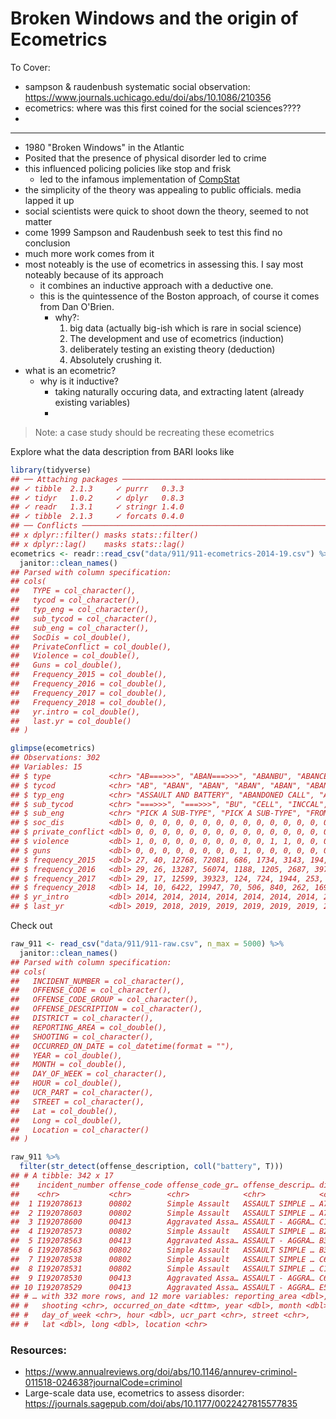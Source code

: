 # Broken Windows and the origin of Ecometrics




To Cover:

- sampson & raudenbush systematic social observation: https://www.journals.uchicago.edu/doi/abs/10.1086/210356
- ecometrics: where was this first coined for the social sciences????
- 

-----

- 1980 "Broken Windows" in the Atlantic
- Posited that the presence of physical disorder led to crime
- this influenced policing policies like stop and frisk
  - led to the infamous implementation of [CompStat](https://nymag.com/intelligencer/2018/03/the-crime-fighting-program-that-changed-new-york-forever.html)
- the simplicity of the theory was appealing to public officials. media lapped it up
- social scientists were quick to shoot down the theory, seemed to not matter
- come 1999 Sampson and Raudenbush seek to test this find no conclusion
- much more work comes from it
- most noteably is the use of ecometrics in assessing this. I say most noteably because of its approach
  - it combines an inductive approach with a deductive one.
  - this is the quintessence of the Boston approach, of course it comes from Dan O'Brien.
    - why?:
      1. big data (actually big-ish which is rare in social science)
      2. The development and use of ecometrics (induction)
      3. deliberately testing an existing theory (deduction)
      4. Absolutely crushing it.
- what is an ecometric?
  - why is it inductive?
    - taking naturally occuring data, and extracting latent (already existing variables)
    - 


> Note: a case study should be recreating these ecometrics

Explore what the data description from BARI looks like


```r
library(tidyverse)
## ── Attaching packages ──────────────────────────────────────────────────────────────────── tidyverse 1.2.1 ──
## ✓ tibble  2.1.3     ✓ purrr   0.3.3
## ✓ tidyr   1.0.2     ✓ dplyr   0.8.3
## ✓ readr   1.3.1     ✓ stringr 1.4.0
## ✓ tibble  2.1.3     ✓ forcats 0.4.0
## ── Conflicts ─────────────────────────────────────────────────────────────────────── tidyverse_conflicts() ──
## x dplyr::filter() masks stats::filter()
## x dplyr::lag()    masks stats::lag()
ecometrics <- readr::read_csv("data/911/911-ecometrics-2014-19.csv") %>% 
  janitor::clean_names()
## Parsed with column specification:
## cols(
##   TYPE = col_character(),
##   tycod = col_character(),
##   typ_eng = col_character(),
##   sub_tycod = col_character(),
##   sub_eng = col_character(),
##   SocDis = col_double(),
##   PrivateConflict = col_double(),
##   Violence = col_double(),
##   Guns = col_double(),
##   Frequency_2015 = col_double(),
##   Frequency_2016 = col_double(),
##   Frequency_2017 = col_double(),
##   Frequency_2018 = col_double(),
##   yr.intro = col_double(),
##   last.yr = col_double()
## )

glimpse(ecometrics)
## Observations: 302
## Variables: 15
## $ type             <chr> "AB===>>>", "ABAN===>>>", "ABANBU", "ABANCELL",…
## $ tycod            <chr> "AB", "ABAN", "ABAN", "ABAN", "ABAN", "ABAN", "…
## $ typ_eng          <chr> "ASSAULT AND BATTERY", "ABANDONED CALL", "ABAND…
## $ sub_tycod        <chr> "===>>>", "===>>>", "BU", "CELL", "INCCAL", "PH…
## $ sub_eng          <chr> "PICK A SUB-TYPE", "PICK A SUB-TYPE", "FROM A B…
## $ soc_dis          <dbl> 0, 0, 0, 0, 0, 0, 0, 0, 0, 0, 0, 0, 0, 0, 0, 0,…
## $ private_conflict <dbl> 0, 0, 0, 0, 0, 0, 0, 0, 0, 0, 0, 0, 0, 0, 0, 0,…
## $ violence         <dbl> 1, 0, 0, 0, 0, 0, 0, 0, 0, 0, 1, 1, 0, 0, 0, 0,…
## $ guns             <dbl> 0, 0, 0, 0, 0, 0, 0, 0, 1, 0, 0, 0, 0, 0, 0, 0,…
## $ frequency_2015   <dbl> 27, 40, 12768, 72081, 686, 1734, 3143, 194, 122…
## $ frequency_2016   <dbl> 29, 26, 13287, 56074, 1188, 1205, 2687, 397, 19…
## $ frequency_2017   <dbl> 29, 17, 12599, 39323, 124, 724, 1944, 253, 162,…
## $ frequency_2018   <dbl> 14, 10, 6422, 19947, 70, 506, 840, 262, 169, 78…
## $ yr_intro         <dbl> 2014, 2014, 2014, 2014, 2014, 2014, 2014, 2014,…
## $ last_yr          <dbl> 2019, 2018, 2019, 2019, 2019, 2019, 2019, 2019,…
```

Check out 


```r
raw_911 <- read_csv("data/911/911-raw.csv", n_max = 5000) %>% 
  janitor::clean_names()
## Parsed with column specification:
## cols(
##   INCIDENT_NUMBER = col_character(),
##   OFFENSE_CODE = col_character(),
##   OFFENSE_CODE_GROUP = col_character(),
##   OFFENSE_DESCRIPTION = col_character(),
##   DISTRICT = col_character(),
##   REPORTING_AREA = col_double(),
##   SHOOTING = col_character(),
##   OCCURRED_ON_DATE = col_datetime(format = ""),
##   YEAR = col_double(),
##   MONTH = col_double(),
##   DAY_OF_WEEK = col_character(),
##   HOUR = col_double(),
##   UCR_PART = col_character(),
##   STREET = col_character(),
##   Lat = col_double(),
##   Long = col_double(),
##   Location = col_character()
## )
```


```r
raw_911 %>% 
  filter(str_detect(offense_description, coll("battery", T)))
## # A tibble: 342 x 17
##    incident_number offense_code offense_code_gr… offense_descrip… district
##    <chr>           <chr>        <chr>            <chr>            <chr>   
##  1 I192078613      00802        Simple Assault   ASSAULT SIMPLE … A7      
##  2 I192078603      00802        Simple Assault   ASSAULT SIMPLE … A7      
##  3 I192078600      00413        Aggravated Assa… ASSAULT - AGGRA… C11     
##  4 I192078573      00802        Simple Assault   ASSAULT SIMPLE … B2      
##  5 I192078563      00413        Aggravated Assa… ASSAULT - AGGRA… B3      
##  6 I192078563      00802        Simple Assault   ASSAULT SIMPLE … B3      
##  7 I192078538      00802        Simple Assault   ASSAULT SIMPLE … C6      
##  8 I192078531      00802        Simple Assault   ASSAULT SIMPLE … C11     
##  9 I192078530      00413        Aggravated Assa… ASSAULT - AGGRA… C6      
## 10 I192078529      00413        Aggravated Assa… ASSAULT - AGGRA… E5      
## # … with 332 more rows, and 12 more variables: reporting_area <dbl>,
## #   shooting <chr>, occurred_on_date <dttm>, year <dbl>, month <dbl>,
## #   day_of_week <chr>, hour <dbl>, ucr_part <chr>, street <chr>,
## #   lat <dbl>, long <dbl>, location <chr>
```




### Resources:

- https://www.annualreviews.org/doi/abs/10.1146/annurev-criminol-011518-024638?journalCode=criminol
- Large-scale data use, ecometrics to assess disorder: https://journals.sagepub.com/doi/abs/10.1177/0022427815577835
